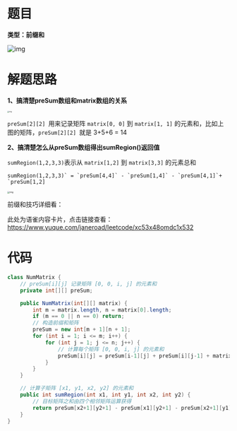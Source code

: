 # 题目

**类型：前缀和**



![img](https://cdn.nlark.com/yuque/0/2022/png/2941598/1656227803471-7db33d28-1834-4da3-ad35-44319897cff1.png)

# 解题思路

**1、搞清楚preSum数组和matrix数组的关系**

<img src="https://cdn.nlark.com/yuque/0/2023/png/2941598/1680424574616-d03870d7-3cf5-4b9c-8796-da7b3c276e9b.png" alt="img" style="zoom:25%;" />

`preSum[2][2] `用来记录矩阵 `matrix[0, 0]` 到 `matrix[1, 1]` 的元素和，比如上图的矩阵，`preSum[2][2] `就是 3+5+6 = 14











**2、搞清楚怎么从preSum数组得出sumRegion()返回值**



`sumRegion(1,2,3,3)`表示从 `matrix[1,2]` 到 `matrix[3,3]` 的元素总和



```
sumRegion(1,2,3,3)` = `preSum[4,4]` - `preSum[1,4]` - `preSum[4,1]`+ `preSum[1,2]
```



<img src="https://cdn.nlark.com/yuque/0/2023/png/2941598/1680425532861-185491b4-b12b-4949-ba2c-ad12a9a993a2.png" alt="img" style="zoom:33%;" />







前缀和技巧详细看：

此处为语雀内容卡片，点击链接查看：https://www.yuque.com/janeroad/leetcode/xc53x48omdc1x532



# 代码

```java
class NumMatrix {
    // preSum[i][j] 记录矩阵 [0, 0, i, j] 的元素和
    private int[][] preSum;

    public NumMatrix(int[][] matrix) {
        int m = matrix.length, n = matrix[0].length;
        if (m == 0 || n == 0) return;
        // 构造前缀和矩阵
        preSum = new int[m + 1][n + 1];
        for (int i = 1; i <= m; i++) {
            for (int j = 1; j <= n; j++) {
                // 计算每个矩阵 [0, 0, i, j] 的元素和
                preSum[i][j] = preSum[i-1][j] + preSum[i][j-1] + matrix[i - 1][j - 1] - preSum[i-1][j-1];
            }
        }
    }

    // 计算子矩阵 [x1, y1, x2, y2] 的元素和
    public int sumRegion(int x1, int y1, int x2, int y2) {
        // 目标矩阵之和由四个相邻矩阵运算获得
        return preSum[x2+1][y2+1] - preSum[x1][y2+1] - preSum[x2+1][y1] + preSum[x1][y1];
    }
}
```